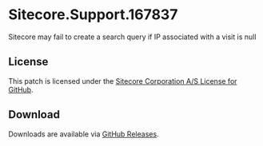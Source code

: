 # Sitecore.Support.167837
Sitecore may fail to create a search query if IP associated with a visit is null

## License  
This patch is licensed under the [Sitecore Corporation A/S License for GitHub](https://github.com/sitecoresupport/Sitecore.Support.167837/blob/master/LICENSE).  

## Download  
Downloads are available via [GitHub Releases](https://github.com/sitecoresupport/Sitecore.Support.167837/releases).  
